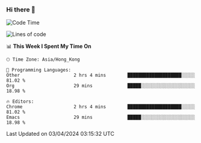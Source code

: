 ### Hi there 👋

<!--
**nicehiro/nicehiro** is a ✨ _special_ ✨ repository because its `README.md` (this file) appears on your GitHub profile.

Here are some ideas to get you started:

- 🔭 I’m currently working on ...
- 🌱 I’m currently learning ...
- 👯 I’m looking to collaborate on ...
- 🤔 I’m looking for help with ...
- 💬 Ask me about ...
- 📫 How to reach me: ...
- 😄 Pronouns: ...
- ⚡ Fun fact: ...
-->

<!--START_SECTION:waka-->
![Code Time](http://img.shields.io/badge/Code%20Time-295%20hrs%2053%20mins-blue)

![Lines of code](https://img.shields.io/badge/From%20Hello%20World%20I%27ve%20Written-2.6%20million%20lines%20of%20code-blue)

📊 **This Week I Spent My Time On** 

```text
🕑︎ Time Zone: Asia/Hong_Kong

💬 Programming Languages: 
Other                    2 hrs 4 mins        ████████████████████░░░░░   81.02 % 
Org                      29 mins             █████░░░░░░░░░░░░░░░░░░░░   18.98 % 

🔥 Editors: 
Chrome                   2 hrs 4 mins        ████████████████████░░░░░   81.02 % 
Emacs                    29 mins             █████░░░░░░░░░░░░░░░░░░░░   18.98 % 
```


 Last Updated on 03/04/2024 03:15:32 UTC
<!--END_SECTION:waka-->
